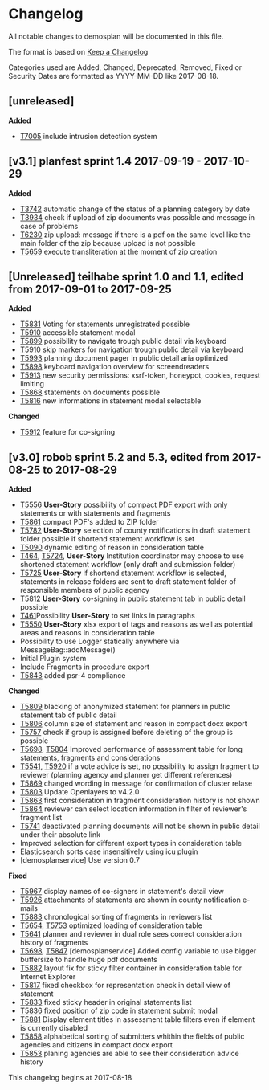 # Changelog
All notable changes to demosplan will be documented in this file.

The format is based on [Keep a Changelog](http://keepachangelog.com/en/1.0.0/)

Categories used are Added, Changed, Deprecated, Removed, Fixed or Security
Dates are formatted as YYYY-MM-DD like 2017-08-18.

## [unreleased]
**Added**
- [T7005](https://yaits.demos-deutschland.de/T7005) include intrusion detection system

## [v3.1] planfest sprint 1.4 2017-09-19 - 2017-10-29
**Added**
- [T3742](https://yaits.demos-deutschland.de/T3742) automatic change of the status of a planning category by date 
- [T3934](https://yaits.demos-deutschland.de/T3934) check if upload of zip documents was possible and message in case of problems
- [T6230](https://yaits.demos-deutschland.de/T6230) zip upload: message if there is a pdf on the same level like the main folder of the zip because upload is not possible
- [T5659](https://yaits.demos-deutschland.de/T5659) execute transliteration at the moment of zip creation

## [Unreleased] teilhabe sprint 1.0 and 1.1, edited from 2017-09-01 to 2017-09-25
**Added**
- [T5831](https://yaits.demos-deutschland.de/T5831) Voting for statements unregistrated possible 
- [T5910](https://yaits.demos-deutschland.de/T5910) accessible statement modal
- [T5899](https://yaits.demos-deutschland.de/T5899) possibility to navigate trough public detail via keyboard
- [T5910](https://yaits.demos-deutschland.de/T5910) skip markers for navigation trough public detail via keyboard
- [T5993](https://yaits.demos-deutschland.de/T5993) planning document pager in public detail aria optimized
- [T5898](https://yaits.demos-deutschland.de/T5898) keyboard navigation overview for screendreaders
- [T5913](https://yaits.demos-deutschland.de/T5913) new security permissions: xsrf-token, honeypot, cookies, request limiting
- [T5868](https://yaits.demos-deutschland.de/T5868) statements on documents possible
- [T5816](https://yaits.demos-deutschland.de/T5816) new informations in statement modal selectable
  
**Changed**
- [T5912](https://yaits.demos-deutschland.de/T5912) feature for co-signing

## [v3.0] robob sprint 5.2 and 5.3, edited from 2017-08-25 to 2017-08-29
**Added**
- [T5556](https://yaits.demos-deutschland.de/T5556) **User-Story** possibility of compact PDF export with only statements or with statements and fragments 
- [T5861](https://yaits.demos-deutschland.de/T5861) compact PDF's added to ZIP folder 
- [T5782](https://yaits.demos-deutschland.de/T5782) **User-Story** selection of county notifications in draft statement folder possible if shortend statement workflow is set 
- [T5090](https://yaits.demos-deutschland.de/T5090) dynamic editing of reason in consideration table 
- [T464](https://yaits.demos-deutschland.de/T464), [T5724](https://yaits.demos-deutschland.de/T5724), **User-Story** Institution coordinator may choose to use shortened statement workflow (only draft and submission folder)
- [T5725](https://yaits.demos-deutschland.de/T5725) **User-Story** if shortend statement workflow is selected, statements in release folders are sent to draft statement folder of responsible members of public agency
- [T5812](https://yaits.demos-deutschland.de/T5812) **User-Story** co-signing in public statement tab in public detail possible
- [T461](https://yaits.demos-deutschland.de/T461)Possibility **User-Story** to set links in paragraphs
- [T5550](https://yaits.demos-deutschland.de/T5550) **User-Story** xlsx export of tags and reasons as well as potential areas and reasons in consideration table
- Possibility to use Logger statically anywhere via MessageBag::addMessage()
- Initial Plugin system
- Include Fragments in procedure export
- [T5843](https://yaits.demos-deutschland.de/T5843) added psr-4 compliance


**Changed**
- [T5809](https://yaits.demos-deutschland.de/T5809) blacking of anonymized statement for planners in public statement tab of public detail 
- [T5806](https://yaits.demos-deutschland.de/T5806) column size of statement and reason in compact docx export
- [T5757](https://yaits.demos-deutschland.de/T5757) check if group is assigned before deleting of the group is possible
- [T5698](https://yaits.demos-deutschland.de/T5698), [T5804](https://yaits.demos-deutschland.de/T5804) Improved performance of assessment table for long statements, fragments and considerations
- [T5541](https://yaits.demos-deutschland.de/T5541), [T5920](https://yaits.demos-deutschland.de/T5920) if a vote advice is set, no possibility to assign fragment to reviewer (planning agency and planner get different references)
- [T5869](https://yaits.demos-deutschland.de/T5869) changed wording in message for confirmation of cluster relase 
- [T5803](https://yaits.demos-deutschland.de/T5803) Update Openlayers to v4.2.0
- [T5863](https://yaits.demos-deutschland.de/T5863) first consideration in fragment consideration history is not shown
- [T5864](https://yaits.demos-deutschland.de/T5864) reviewer can select location information in filter of reviewer's fragment list
- [T5741](https://yaits.demos-deutschland.de/T5741) deactivated planning documents will not be shown in public detail under their absolute link 
- Improved selection for different export types in consideration table
- Elasticsearch sorts case insensitively using icu plugin
- [demosplanservice] Use version 0.7
 
**Fixed**
- [T5967](https://yaits.demos-deutschland.de/T5967) display names of co-signers in statement's detail view
- [T5926](https://yaits.demos-deutschland.de/T5926) attachments of statements are shown in county notification e-mails
- [T5883](https://yaits.demos-deutschland.de/T5883) chronological sorting of fragments in reviewers list
- [T5654](https://yaits.demos-deutschland.de/T5654), [T5753](https://yaits.demos-deutschland.de/T5753) optimized loading of consideration table
- [T5641](https://yaits.demos-deutschland.de/T5641) planner and reviewer in dual role sees correct consideration history of fragments
- [T5698](https://yaits.demos-deutschland.de/T5698), [T5847](https://yaits.demos-deutschland.de/T5847) [demosplanservice] Added config variable to use bigger buffersize to handle huge pdf documents 
- [T5882](https://yaits.demos-deutschland.de/T5882) layout fix for sticky filter container in consideration table for Internet Explorer
- [T5817](https://yaits.demos-deutschland.de/T5817)  fixed checkbox for representation check in detail view of statement
- [T5833](https://yaits.demos-deutschland.de/T5833) fixed sticky header in original statements list
- [T5836](https://yaits.demos-deutschland.de/T5836) fixed position of zip code in statement submit modal 
- [T5881](https://yaits.demos-deutschland.de/T5881) Display element titles in assessment table filters even if element is currently disabled
- [T5858](https://yaits.demos-deutschland.de/T5858) alphabetical sorting of submitters whithin the fields of public agencies and citizens in compact docx export 
- [T5853](https://yaits.demos-deutschland.de/T5853) planing agencies are able to see their consideration advice history 


This changelog begins at 2017-08-18
